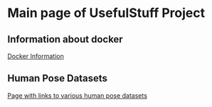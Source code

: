 # Main page of UsefulStuff Project


## Information about docker

[Docker Information](https://stratosgithub.github.io/UsefulStuff/DockerInformation)

## Human Pose Datasets

[Page with links to various human pose datasets](https://stratosgithub.github.io/UsefulStuff/HumanPoseDatasets)
